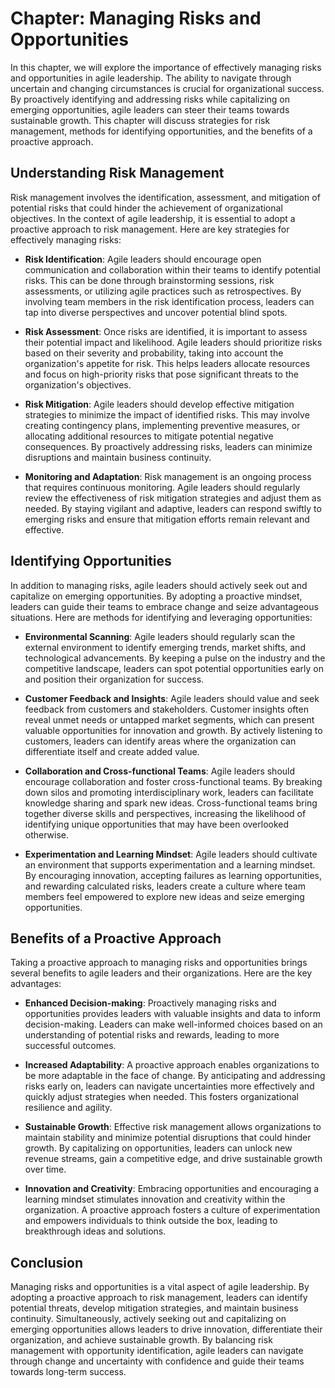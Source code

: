 Chapter: Managing Risks and Opportunities
=========================================

In this chapter, we will explore the importance of effectively managing risks and opportunities in agile leadership. The ability to navigate through uncertain and changing circumstances is crucial for organizational success. By proactively identifying and addressing risks while capitalizing on emerging opportunities, agile leaders can steer their teams towards sustainable growth. This chapter will discuss strategies for risk management, methods for identifying opportunities, and the benefits of a proactive approach.

Understanding Risk Management
-----------------------------

Risk management involves the identification, assessment, and mitigation of potential risks that could hinder the achievement of organizational objectives. In the context of agile leadership, it is essential to adopt a proactive approach to risk management. Here are key strategies for effectively managing risks:

* **Risk Identification**: Agile leaders should encourage open communication and collaboration within their teams to identify potential risks. This can be done through brainstorming sessions, risk assessments, or utilizing agile practices such as retrospectives. By involving team members in the risk identification process, leaders can tap into diverse perspectives and uncover potential blind spots.

* **Risk Assessment**: Once risks are identified, it is important to assess their potential impact and likelihood. Agile leaders should prioritize risks based on their severity and probability, taking into account the organization's appetite for risk. This helps leaders allocate resources and focus on high-priority risks that pose significant threats to the organization's objectives.

* **Risk Mitigation**: Agile leaders should develop effective mitigation strategies to minimize the impact of identified risks. This may involve creating contingency plans, implementing preventive measures, or allocating additional resources to mitigate potential negative consequences. By proactively addressing risks, leaders can minimize disruptions and maintain business continuity.

* **Monitoring and Adaptation**: Risk management is an ongoing process that requires continuous monitoring. Agile leaders should regularly review the effectiveness of risk mitigation strategies and adjust them as needed. By staying vigilant and adaptive, leaders can respond swiftly to emerging risks and ensure that mitigation efforts remain relevant and effective.

Identifying Opportunities
-------------------------

In addition to managing risks, agile leaders should actively seek out and capitalize on emerging opportunities. By adopting a proactive mindset, leaders can guide their teams to embrace change and seize advantageous situations. Here are methods for identifying and leveraging opportunities:

* **Environmental Scanning**: Agile leaders should regularly scan the external environment to identify emerging trends, market shifts, and technological advancements. By keeping a pulse on the industry and the competitive landscape, leaders can spot potential opportunities early on and position their organization for success.

* **Customer Feedback and Insights**: Agile leaders should value and seek feedback from customers and stakeholders. Customer insights often reveal unmet needs or untapped market segments, which can present valuable opportunities for innovation and growth. By actively listening to customers, leaders can identify areas where the organization can differentiate itself and create added value.

* **Collaboration and Cross-functional Teams**: Agile leaders should encourage collaboration and foster cross-functional teams. By breaking down silos and promoting interdisciplinary work, leaders can facilitate knowledge sharing and spark new ideas. Cross-functional teams bring together diverse skills and perspectives, increasing the likelihood of identifying unique opportunities that may have been overlooked otherwise.

* **Experimentation and Learning Mindset**: Agile leaders should cultivate an environment that supports experimentation and a learning mindset. By encouraging innovation, accepting failures as learning opportunities, and rewarding calculated risks, leaders create a culture where team members feel empowered to explore new ideas and seize emerging opportunities.

Benefits of a Proactive Approach
--------------------------------

Taking a proactive approach to managing risks and opportunities brings several benefits to agile leaders and their organizations. Here are the key advantages:

* **Enhanced Decision-making**: Proactively managing risks and opportunities provides leaders with valuable insights and data to inform decision-making. Leaders can make well-informed choices based on an understanding of potential risks and rewards, leading to more successful outcomes.

* **Increased Adaptability**: A proactive approach enables organizations to be more adaptable in the face of change. By anticipating and addressing risks early on, leaders can navigate uncertainties more effectively and quickly adjust strategies when needed. This fosters organizational resilience and agility.

* **Sustainable Growth**: Effective risk management allows organizations to maintain stability and minimize potential disruptions that could hinder growth. By capitalizing on opportunities, leaders can unlock new revenue streams, gain a competitive edge, and drive sustainable growth over time.

* **Innovation and Creativity**: Embracing opportunities and encouraging a learning mindset stimulates innovation and creativity within the organization. A proactive approach fosters a culture of experimentation and empowers individuals to think outside the box, leading to breakthrough ideas and solutions.

Conclusion
----------

Managing risks and opportunities is a vital aspect of agile leadership. By adopting a proactive approach to risk management, leaders can identify potential threats, develop mitigation strategies, and maintain business continuity. Simultaneously, actively seeking out and capitalizing on emerging opportunities allows leaders to drive innovation, differentiate their organization, and achieve sustainable growth. By balancing risk management with opportunity identification, agile leaders can navigate through change and uncertainty with confidence and guide their teams towards long-term success.

